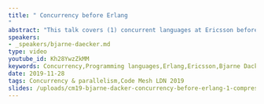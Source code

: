 ```yaml
---
title: " Concurrency before Erlang
"
abstract: "This talk covers (1) concurrent languages at Ericsson before Erlang, (2) imperative concurrent languages Modula, Chill and Ada (the last two large international efforts), (3) start of the Computer Science Lab at Ericsson and experimentation with language paradigms, and (4) the prototyping that led up to Erlang."
speakers:
- _speakers/bjarne-daecker.md
type: video
youtube_id: Kh28YwzZkMM
keywords: Concurrency,Programming languages,Erlang,Ericsson,Bjarne Dacker,Modula,Chill,Ada
date: 2019-11-28
tags: Concurrency & parallelism,Code Mesh LDN 2019
slides: /uploads/cm19-bjarne-dacker-concurrency-before-erlang-1-compressed.pdf
---
```

